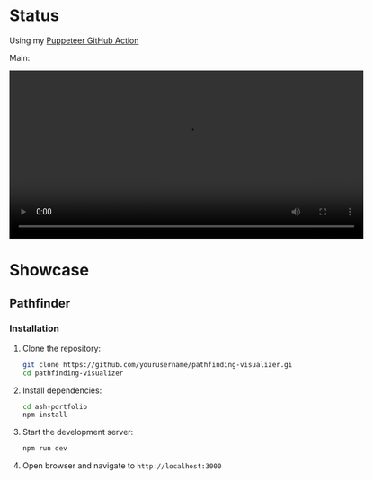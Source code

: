 # Status

Using my [Puppeteer GitHub Action](https://github.com/ashfordhill/puppeteer-action)

Main:

<video width="630" height="300" src="https://github.com/ashfordhill/ashhill.dev/blob/main/timeline/timeline.mp4"></video>

# Showcase

## Pathfinder

### Installation

1. Clone the repository:
   ```bash
   git clone https://github.com/yourusername/pathfinding-visualizer.git
   cd pathfinding-visualizer
   ```

2. Install dependencies:
   ```bash
   cd ash-portfolio
   npm install
   ```

3. Start the development server:
   ```bash
   npm run dev
   ```

4. Open browser and navigate to `http://localhost:3000`
